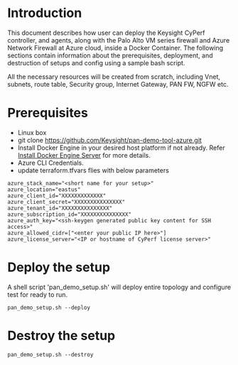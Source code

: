# Introduction

This document describes how user can deploy the Keysight CyPerf controller, and agents, along with the Palo Alto VM series firewall and Azure Network Firewall at Azure cloud, inside a Docker Container. The following sections contain information about the prerequisites, deployment, and destruction of setups and config using a sample bash script.

All the necessary resources will be created from scratch, including Vnet, subnets, route table, Security group, Internet Gateway, PAN FW, NGFW etc.

# Prerequisites

- Linux box
- git clone https://github.com/Keysight/pan-demo-tool-azure.git
- Install Docker Engine in your desired host platform if not already. Refer [Install Docker Engine Server](https://docs.docker.com/engine/install/#server) for more details.
- Azure CLI Credentials.
- update terraform.tfvars flies with below parameters
```
azure_stack_name="<short name for your setup>"
azure_location="eastus"
azure_client_id="XXXXXXXXXXXXX"
azure_client_secret="XXXXXXXXXXXXXXX"
azure_tenant_id="XXXXXXXXXXXXXXX"
azure_subscription_id="XXXXXXXXXXXXXXX"
azure_auth_key="<ssh-keygen generated public key content for SSH access>"
azure_allowed_cidr=["<enter your public IP here>"]
azure_license_server="<IP or hostname of CyPerf license server>"
```


# Deploy the setup

A shell script 'pan_demo_setup.sh' will deploy entire topology and configure test for ready to run.

```
pan_demo_setup.sh --deploy
```
# Destroy the setup

```
pan_demo_setup.sh --destroy
```
